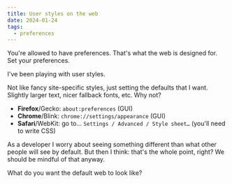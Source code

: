 ```yaml
---
title: User styles on the web
date: 2024-01-24
tags:
  - preferences
---
```


You're allowed to have preferences.
That's what the web is designed for.
Set your preferences.

<!-- intro -->

I've been playing with user styles.

Not like fancy site-specific styles,
just setting the defaults that I want.
Slightly larger text,
nicer fallback fonts, etc. Why not?

- **Firefox**/Gecko:
  `about:preferences` (GUI)
- **Chrome**/Blink:
  `chrome://settings/appearance` (GUI)
- **Safari**/WebKit: go to…
  `Settings / Advanced / Style sheet…`
  (you'll need to write CSS)

As a developer
I worry about seeing
something different
than what other people will see
by default.
But then I think:
that's the whole point, right?
We should be mindful of that anyway.

What do you want the default web to look like?
